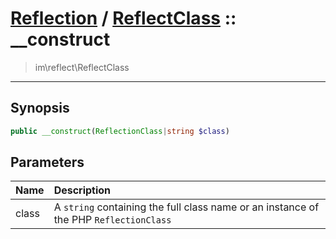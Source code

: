 # [Reflection](reflect.md) / [ReflectClass](reflect-ReflectClass.md) :: __construct
 > im\reflect\ReflectClass
____

## Synopsis
```php
public __construct(ReflectionClass|string $class)
```

## Parameters
| Name | Description |
| :--- | :---------- |
| class | A `string` containing the full class name or an instance of the PHP `ReflectionClass` |
